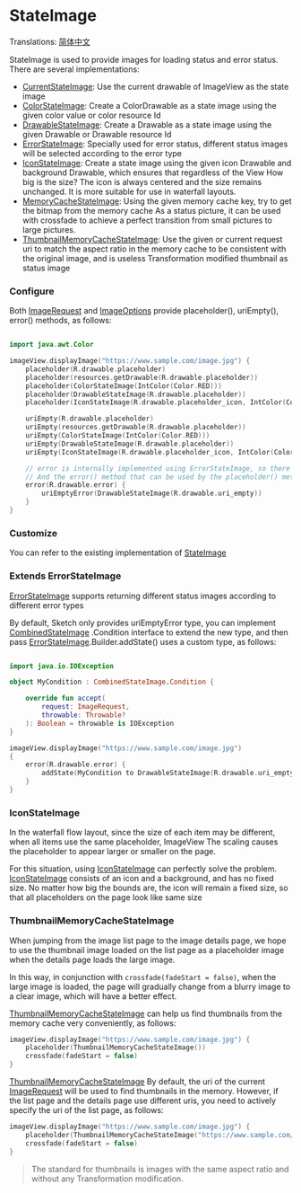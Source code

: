 # StateImage

Translations: [简体中文](state_image_zh.md)

StateImage is used to provide images for loading status and error status. There are several
implementations:

* [CurrentStateImage]: Use the current drawable of ImageView as the state image
* [ColorStateImage]: Create a ColorDrawable as a state image using the given color value or color
  resource Id
* [DrawableStateImage]: Create a Drawable as a state image using the given Drawable or Drawable
  resource Id
* [ErrorStateImage]: Specially used for error status, different status images will be selected
  according to the error type
* [IconStateImage]: Create a state image using the given icon Drawable and background Drawable,
  which ensures that regardless of the View How big is the size? The icon is always centered and the
  size remains unchanged. It is more suitable for use in waterfall layouts.
* [MemoryCacheStateImage]: Using the given memory cache key, try to get the bitmap from the memory
  cache As a status picture, it can be used with crossfade to achieve a perfect transition from
  small pictures to large pictures.
* [ThumbnailMemoryCacheStateImage]: Use the given or current request uri to match the aspect ratio
  in the memory cache to be consistent with the original image, and is useless Transformation
  modified thumbnail as status image

### Configure

Both [ImageRequest] and [ImageOptions] provide placeholder(), uriEmpty(), error() methods, as
follows:

```kotlin

import java.awt.Color

imageView.displayImage("https://www.sample.com/image.jpg") {
    placeholder(R.drawable.placeholder)
    placeholder(resources.getDrawable(R.drawable.placeholder))
    placeholder(ColorStateImage(IntColor(Color.RED)))
    placeholder(DrawableStateImage(R.drawable.placeholder))
    placeholder(IconStateImage(R.drawable.placeholder_icon, IntColor(Color.GRAY)))

    uriEmpty(R.drawable.placeholder)
    uriEmpty(resources.getDrawable(R.drawable.placeholder))
    uriEmpty(ColorStateImage(IntColor(Color.RED)))
    uriEmpty(DrawableStateImage(R.drawable.placeholder))
    uriEmpty(IconStateImage(R.drawable.placeholder_icon, IntColor(Color.GRAY)))

    // error is internally implemented using ErrorStateImage, so there is an additional lambda function that can configure specific error conditions.
    // And the error() method that can be used by the placeholder() method can also be used.
    error(R.drawable.error) {
        uriEmptyError(DrawableStateImage(R.drawable.uri_empty))
    }
}
```

### Customize

You can refer to the existing implementation of [StateImage]

### Extends ErrorStateImage

[ErrorStateImage] supports returning different status images according to different error types

By default, Sketch only provides uriEmptyError type, you can implement [CombinedStateImage]
.Condition interface to extend the new type, and then pass [ErrorStateImage].Builder.addState() uses
a custom type, as follows:

```kotlin

import java.io.IOException

object MyCondition : CombinedStateImage.Condition {

    override fun accept(
        request: ImageRequest,
        throwable: Throwable?
    ): Boolean = throwable is IOException
}

imageView.displayImage("https://www.sample.com/image.jpg")
{
    error(R.drawable.error) {
        addState(MyCondition to DrawableStateImage(R.drawable.uri_empty))
    }
}
```

### IconStateImage

In the waterfall flow layout, since the size of each item may be different, when all items use the
same placeholder, ImageView The scaling causes the placeholder to appear larger or smaller on the
page.

For this situation, using [IconStateImage] can perfectly solve the problem. [IconStateImage]
consists of an icon and a background, and has no fixed size. No matter how big the bounds are, the
icon will remain a fixed size, so that all placeholders on the page look like same size

### ThumbnailMemoryCacheStateImage

When jumping from the image list page to the image details page, we hope to use the thumbnail image
loaded on the list page as a placeholder image when the details page loads the large image.

In this way, in conjunction with `crossfade(fadeStart = false)`, when the large image is loaded, the
page will gradually change from a blurry image to a clear image, which will have a better effect.

[ThumbnailMemoryCacheStateImage] can help us find thumbnails from the memory cache very
conveniently, as follows:

```kotlin
imageView.displayImage("https://www.sample.com/image.jpg") {
    placeholder(ThumbnailMemoryCacheStateImage())
    crossfade(fadeStart = false)
}
```

[ThumbnailMemoryCacheStateImage] By default, the uri of the current [ImageRequest] will be used to
find thumbnails in the memory. However, if the list page and the details page use different uris,
you need to actively specify the uri of the list page, as follows:

```kotlin
imageView.displayImage("https://www.sample.com/image.jpg") {
    placeholder(ThumbnailMemoryCacheStateImage("https://www.sample.com/image.jpg?widht=300"))
    crossfade(fadeStart = false)
}
```

> The standard for thumbnails is images with the same aspect ratio and without any Transformation
> modification.

[StateImage]: ../../sketch-core/src/main/kotlin/com/github/panpf/sketch/stateimage/StateImage.kt

[ColorStateImage]: ../../sketch-core/src/main/kotlin/com/github/panpf/sketch/stateimage/ColorStateImage.kt

[DrawableStateImage]: ../../sketch-core/src/main/kotlin/com/github/panpf/sketch/stateimage/DrawableStateImage.kt

[ErrorStateImage]: ../../sketch-core/src/main/kotlin/com/github/panpf/sketch/stateimage/ErrorStateImage.kt

[CombinedStateImage]: ../../sketch-core/src/main/kotlin/com/github/panpf/sketch/stateimage/internal/CombinedStateImage.kt

[IconStateImage]: ../../sketch-core/src/main/kotlin/com/github/panpf/sketch/stateimage/IconStateImage.kt

[MemoryCacheStateImage]: ../../sketch-core/src/main/kotlin/com/github/panpf/sketch/stateimage/MemoryCacheStateImage.kt

[ThumbnailMemoryCacheStateImage]: ../../sketch-core/src/main/kotlin/com/github/panpf/sketch/stateimage/ThumbnailMemoryCacheStateImage.kt

[ImageRequest]: ../../sketch-core/src/main/kotlin/com/github/panpf/sketch/request/ImageRequest.kt

[ImageOptions]: ../../sketch-core/src/main/kotlin/com/github/panpf/sketch/request/ImageOptions.kt

[CurrentStateImage]: ../../sketch-core/src/main/kotlin/com/github/panpf/sketch/stateimage/CurrentStateImage.kt